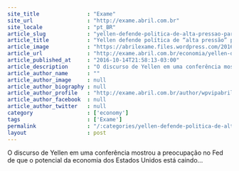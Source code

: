 ```yaml
---
site_title               : "Exame"
site_url                 : "http://exame.abril.com.br"
site_locale              : "pt_BR"
article_slug             : "yellen-defende-politica-de-alta-pressao-para-superar-crise"
article_title            : "Yellen defende política de “alta pressão” para superar crise"
article_image            : "https://abrilexame.files.wordpress.com/2016/10/size_960_16_9_janet-yellen2.jpg?quality=70&strip=all&w=960"
article_url              : "http://exame.abril.com.br/economia/yellen-defende-politica-de-alta-pressao-para-superar-crise/"
article_published_at     : "2016-10-14T21:58:13-03:00"
article_description      : "O discurso de Yellen em uma conferência mostrou a preocupação no Fed de que o potencial da economia dos Estados Unidos está caindo..."
article_author_name      : ""
article_author_image     : null
article_author_biography : null
article_author_profile   : "http://exame.abril.com.br/author/wpvipabril/"
article_author_facebook  : null
article_author_twitter   : null
category                 : ['economy']
tags                     : ['Exame']
permalink                : "/:categories/yellen-defende-politica-de-alta-pressao-para-superar-crise/"
layout                   : post
---
```


O discurso de Yellen em uma conferência mostrou a preocupação no Fed de que o potencial da economia dos Estados Unidos está caindo...
